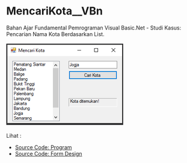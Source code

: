 # MencariKota__VBn
Bahan Ajar Fundamental Pemrograman Visual Basic.Net - Studi Kasus: Pencarian Nama Kota Berdasarkan List.<br><br>
<img src="https://github.com/RizkyKhapidsyah/MencariKota__VBn/blob/master/Mencari%20Kota/Results/001.PNG"><br><br>
Lihat : <br>
- <a href="https://github.com/RizkyKhapidsyah/MencariKota__VBn/blob/master/Mencari%20Kota/Form1.vb">Source Code: Program</a><br>
- <a href="https://github.com/RizkyKhapidsyah/MencariKota__VBn/blob/master/Mencari%20Kota/Form1.Designer.vb">Source Code: Form Design</a>
